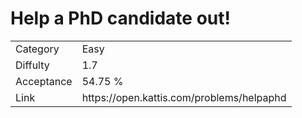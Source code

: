 # Help a PhD candidate out!

<table>
    <tr>
        <td>Category</td>
        <td>Easy</td>
    </tr>
    <tr>
        <td>Diffulty</td>
        <td>1.7</td>
    </tr>
    <tr>
        <td>Acceptance</td>
        <td>54.75 %</td>
    </tr>
    <tr>
        <td>Link</td>
        <td>https://open.kattis.com/problems/helpaphd</td>
    </tr>
</table>
